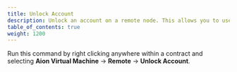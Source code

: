 ```yaml
---
title: Unlock Account
description: Unlock an account on a remote node. This allows you to use the specified account to deploy, call, and interact with contracts. This is not advised on public / shared nodes. Some hosting services disable the unlocking of account on their shared nodes.
table_of_contents: true
weight: 1200
---
```


Run this command by right clicking anywhere within a contract and selecting **Aion Virtual Machine** → **Remote** → **Unlock Account**.
